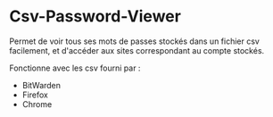 # Csv-Password-Viewer
Permet de voir tous ses mots de passes stockés dans un fichier csv facilement, et d'accéder aux sites correspondant au compte stockés.

Fonctionne avec les csv fourni par :
- BitWarden
- Firefox
- Chrome
